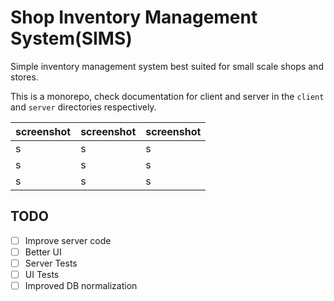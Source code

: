 # Shop Inventory Management System(SIMS)

Simple inventory management system best suited for small scale shops and stores.

This is a monorepo, check documentation for client and server in the `client` and `server` directories respectively.

| screenshot | screenshot | screenshot |
| ---------- | ---------- | ---------- |
| s          | s          | s          |
| s          | s          | s          |
| s          | s          | s          |

## TODO

- [ ] Improve server code
- [ ] Better UI
- [ ] Server Tests
- [ ] UI Tests
- [ ] Improved DB normalization
